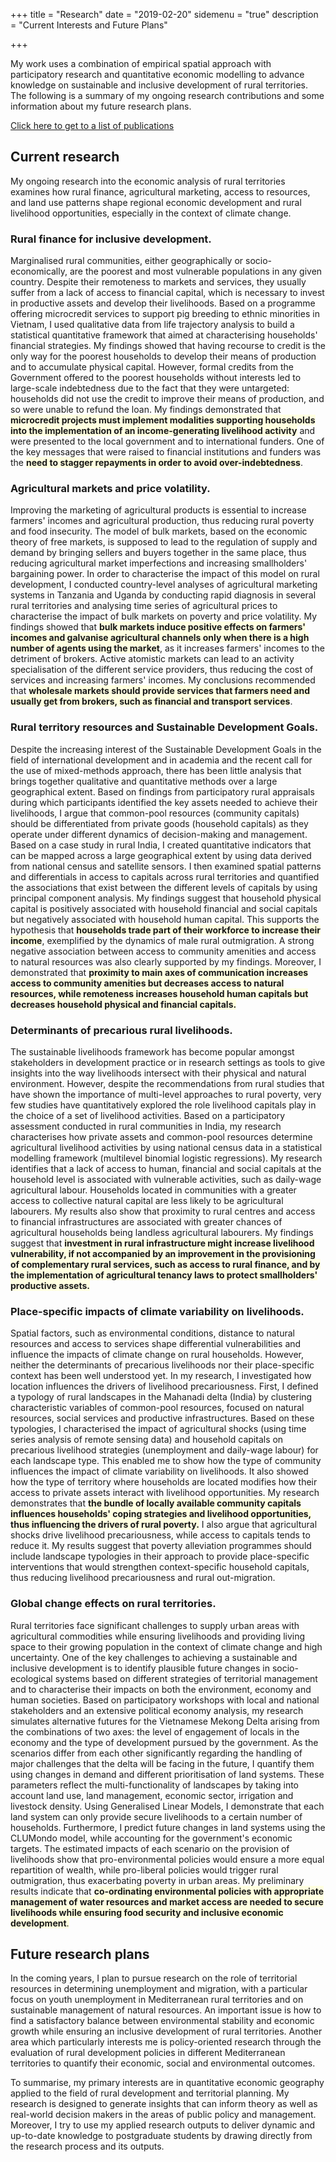 +++
title = "Research"
date = "2019-02-20"
sidemenu = "true"
description = "Current Interests and Future Plans"

+++

My work uses a combination of empirical spatial approach with participatory research and quantitative economic modelling to advance knowledge on sustainable and inclusive development of rural territories.
The following is a summary of my ongoing research contributions and some information about my future research plans.

[Click here to get to a list of publications](/papers/)

## Current research

My ongoing research into the economic analysis of rural territories examines how rural finance, agricultural marketing, access to resources, and land use patterns shape regional economic development and rural livelihood opportunities, especially in the context of climate change.

### Rural finance for inclusive development.

Marginalised rural communities, either geographically or socio-economically, are the poorest and most vulnerable populations in any given country. Despite their remoteness to markets and services, they usually suffer from a lack of access to financial capital, which is necessary to invest in productive assets and develop their livelihoods. Based on a programme offering microcredit services to support pig breeding to ethnic minorities in Vietnam, I used qualitative data from life trajectory analysis to build a statistical quantitative framework that aimed at characterising households' financial strategies. My findings showed that having recourse to credit is the only way for the poorest households to develop their means of production and to accumulate physical capital. However, formal credits from the Government offered to the poorest households without interests led to large-scale indebtedness due to the fact that they were untargeted: households did not use the credit to improve their means of production, and so were unable to refund the loan. My findings demonstrated that <span style="background-color: #ffffe0">**microcredit projects must implement modalities supporting households into the implementation of an income-generating livelihood activity**</span> and were presented to the local government and to international funders. One of the key messages that were raised to financial institutions and funders was the <span style="background-color: #ffffe0">**need to stagger repayments in order to avoid over-indebtedness**</span>.

### Agricultural markets and price volatility.

Improving the marketing of agricultural products is essential to increase farmers' incomes and agricultural production, thus reducing rural poverty and food insecurity. The model of bulk markets, based on the economic theory of free markets, is supposed to lead to the regulation of supply and demand by bringing sellers and buyers together in the same place, thus reducing agricultural market imperfections and increasing smallholders' bargaining power. In order to characterise the impact of this model on rural development, I conducted country-level analyses of agricultural marketing systems in Tanzania and Uganda by conducting rapid diagnosis in several rural territories and analysing time series of agricultural prices to characterise the impact of bulk markets on poverty and price volatility. My findings showed that <span style="background-color: #ffffe0">**bulk markets induce positive effects on farmers' incomes and galvanise agricultural channels only when there is a high number of agents using the market**</span>, as it increases farmers' incomes to the detriment of brokers.  Active atomistic markets can lead to an activity specialisation of the different service providers, thus reducing the cost of services and increasing farmers' incomes. My conclusions recommended that <span style="background-color: #ffffe0">**wholesale markets should provide services that farmers need and usually get from brokers, such as financial and transport services**</span>.

### Rural territory resources and Sustainable Development Goals.

Despite the increasing interest of the Sustainable Development Goals in the field of international development and in academia and the recent call for the use of mixed-methods approach, there has been little analysis that brings together qualitative and quantitative methods over a large geographical extent. Based on findings from participatory rural appraisals during which participants identified the key assets needed to achieve their livelihoods, I argue that common-pool resources (community capitals) should be differentiated from private goods (household capitals) as they operate under different dynamics of decision-making and management. Based on a case study in rural India, I created quantitative indicators that can be mapped across a large geographical extent by using data derived from national census and satellite sensors. I then examined spatial patterns and differentials in access to capitals across rural territories and quantified the associations that exist between the different levels of capitals by using principal component analysis. My findings suggest that household physical capital is positively associated with household financial and social capitals but negatively associated with household human capital. This supports the hypothesis that <span style="background-color: #ffffe0">**households trade part of their workforce to increase their income**</span>, exemplified by the dynamics of male rural outmigration. A strong negative association between access to community amenities and access to natural resources was also clearly supported by my findings. Moreover, I demonstrated that <span style="background-color: #ffffe0">**proximity to main axes of communication increases access to community amenities but decreases access to natural resources, while remoteness increases household human capitals but decreases household physical and financial capitals.**</span>

### Determinants of precarious rural livelihoods.

The sustainable livelihoods framework has become popular amongst stakeholders in development practice or in research settings as tools to give insights into the way livelihoods intersect with their physical and natural environment. However, despite the recommendations from rural studies that have shown the importance of multi-level approaches to rural poverty, very few studies have quantitatively explored the role livelihood capitals play in the choice of a set of livelihood activities. Based on a participatory assessment conducted in rural communities in India, my research characterises how private assets and common-pool resources determine agricultural livelihood activities by using national census data in a statistical modelling framework (multilevel binomial logistic regressions). My research identifies that a lack of access to human, financial and social capitals at the household level is associated with vulnerable activities, such as daily-wage agricultural labour. Households located in communities with a greater access to collective natural capital are less likely to be agricultural labourers. My results also show that proximity to rural centres and access to financial infrastructures are associated with greater chances of agricultural households being landless agricultural labourers. My findings suggest that <span style="background-color: #ffffe0">**investment in rural infrastructure might increase livelihood vulnerability, if not accompanied by an improvement in the provisioning of complementary rural services, such as access to rural finance, and by the implementation of agricultural tenancy laws to protect smallholders' productive assets.**</span>

### Place-specific impacts of climate variability on livelihoods.

Spatial factors, such as environmental conditions, distance to natural resources and access to services shape differential vulnerabilities and influence the impacts of climate change on rural households. However, neither the determinants of precarious livelihoods nor their place-specific context has been well understood yet. In my research, I investigated how location influences the drivers of livelihood precariousness. First, I defined a typology of rural landscapes in the Mahanadi delta (India) by clustering characteristic variables of common-pool resources, focused on natural resources, social services and productive infrastructures. Based on these typologies, I characterised the impact of agricultural shocks (using time series analysis of remote sensing data) and household capitals on precarious livelihood strategies (unemployment and daily-wage labour) for each landscape type. This enabled me to show how the type of community influences the impact of climate variability on livelihoods. It also showed how the type of territory where households are located modifies how their access to private assets interact with livelihood opportunities. My research demonstrates that <span style="background-color: #ffffe0">**the bundle of locally available community capitals influences households' coping strategies and livelihood opportunities, thus influencing the drivers of rural poverty.**</span> I also argue that agricultural shocks drive livelihood precariousness, while access to capitals tends to reduce it. My results suggest that poverty alleviation programmes should include landscape typologies in their approach to provide place-specific interventions that would strengthen context-specific household capitals, thus reducing livelihood precariousness and rural out-migration.

### Global change effects on rural territories.

Rural territories face significant challenges to supply urban areas with agricultural commodities while ensuring livelihoods and providing living space to their growing population in the context of climate change and high uncertainty. One of the key challenges to achieving a sustainable and inclusive development is to identify plausible future changes in socio-ecological systems based on different strategies of territorial management and to characterise their impacts on both the environment, economy and human societies. Based on participatory workshops with local and national stakeholders and an extensive political economy analysis, my research simulates alternative futures for the Vietnamese Mekong Delta arising from the combinations of two axes: the level of engagement of locals in the economy and the type of development pursued by the government. As the scenarios differ from each other significantly regarding the handling of major challenges that the delta will be facing in the future, I quantify them using changes in demand and different prioritisation of land systems. These parameters reflect the multi-functionality of landscapes by taking into account land use, land management, economic sector, irrigation and livestock density. Using Generalised Linear Models, I demonstrate that each land system can only provide secure livelihoods to a certain number of households. Furthermore, I predict future changes in land systems using the CLUMondo model, while accounting for the government's economic targets. The estimated impacts of each scenario on the provision of livelihoods show that pro-environmental policies would ensure a more equal repartition of wealth, while pro-liberal policies would trigger rural outmigration, thus exacerbating poverty in urban areas. My preliminary results indicate that <span style="background-color: #ffffe0">**co-ordinating environmental policies with appropriate management of water resources and market access are needed to secure livelihoods while ensuring food security and inclusive economic development**.</span>

## Future research plans

In the coming years, I plan to pursue research on the role of territorial resources in determining unemployment and migration, with a particular focus on youth unemployment in Mediterranean rural territories and on sustainable management of natural resources. An important issue is how to find a satisfactory balance between environmental stability and economic growth while ensuring an inclusive development of rural territories. Another area which particularly interests me is policy-oriented research through the evaluation of rural development policies in different Mediterranean territories to quantify their economic, social and environmental outcomes.

To summarise, my primary interests are in quantitative economic geography applied to the field of rural development and territorial planning. My research is designed to generate insights that can inform theory as well as real-world decision makers in the areas of public policy and management. Moreover, I try to use my applied research outputs to deliver dynamic and up-to-date knowledge to postgraduate students by drawing directly from the research process and its outputs.
